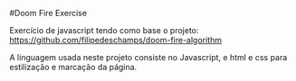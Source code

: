 #Doom Fire Exercise

Exercício de javascript tendo como base o projeto: https://github.com/filipedeschamps/doom-fire-algorithm

A linguagem usada neste projeto consiste no Javascript, e html e css para estilização e marcação da página.

